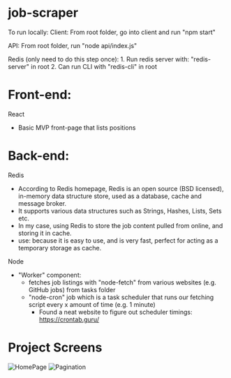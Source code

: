 # job-scraper
To run locally:
Client:
 From root folder, go into client and run "npm start"

API:
    From root folder, run "node api/index.js"

Redis (only need to do this step once):
    1. Run redis server with: "redis-server" in root
    2. Can run CLI with "redis-cli" in root

# Front-end:
React
 - Basic MVP front-page that lists positions

# Back-end:

Redis
- According to Redis homepage, Redis is an open source (BSD licensed), in-memory data structure store, used as a database, cache and message broker.
- It supports various data structures such as Strings, Hashes, Lists, Sets etc.
- In my case, using Redis to store the job content pulled from online, and storing it in cache.
- use: because it is easy to use, and is very fast, perfect for acting as a temporary storage as cache.

Node
- "Worker" component: 
    - fetches job listings with "node-fetch" from various websites (e.g. GitHub jobs) from tasks folder
    - "node-cron" job which is a task scheduler that runs our fetching script every x amount of time (e.g. 1 minute)
        - Found a neat website to figure out scheduler timings: https://crontab.guru/
        
# Project Screens
![HomePage](https://i.imgur.com/pNflWSd.png)
![Pagination](https://i.imgur.com/LVTn1N0.png)
